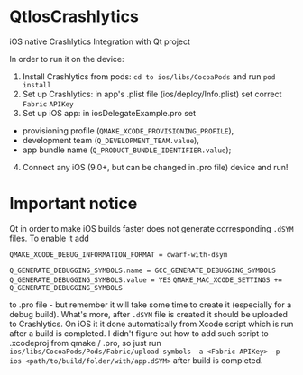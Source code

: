 # QtIosCrashlytics
iOS native Crashlytics Integration with Qt project

In order to run it on the device:

1. Install Crashlytics from pods: ```cd to ios/libs/CocoaPods``` and run ```pod install```
2. Set up Crashlytics: in app's .plist file (ios/deploy/Info.plist) set correct ```Fabric``` ```APIKey```
3. Set up iOS app: in iosDelegateExample.pro set
  * provisioning profile (```QMAKE_XCODE_PROVISIONING_PROFILE```),
  * development team (```Q_DEVELOPMENT_TEAM.value```),
  * app bundle name (```Q_PRODUCT_BUNDLE_IDENTIFIER.value```);
4. Connect any iOS (9.0+, but can be changed in .pro file) device and run!

# Important notice

Qt in order to make iOS builds faster does not generate corresponding ```.dSYM``` files. To enable it add

```QMAKE_XCODE_DEBUG_INFORMATION_FORMAT = dwarf-with-dsym```

```Q_GENERATE_DEBUGGING_SYMBOLS.name = GCC_GENERATE_DEBUGGING_SYMBOLS```
```Q_GENERATE_DEBUGGING_SYMBOLS.value = YES```
```QMAKE_MAC_XCODE_SETTINGS += Q_GENERATE_DEBUGGING_SYMBOLS```

to .pro file - but remember it will take some time to create it (especially for a debug build). What's more, after ```.dSYM``` file is created it should be uploaded to Crashlytics. On iOS it it done automatically from Xcode script which is run after a build is completed. I didn't figure out how to add such script to .xcodeproj from qmake / .pro, so just run ```ios/libs/CocoaPods/Pods/Fabric/upload-symbols -a <Fabric APIKey> -p ios <path/to/build/folder/with/app.dSYM>``` after build is completed.
